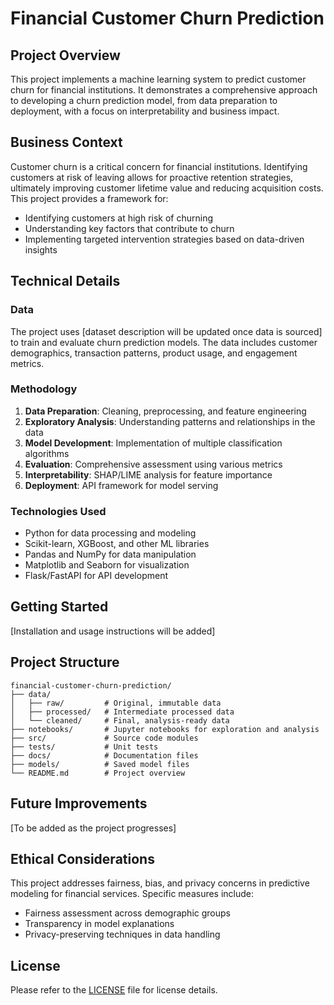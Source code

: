# Financial Customer Churn Prediction

## Project Overview
This project implements a machine learning system to predict customer churn for financial institutions. It demonstrates a comprehensive approach to developing a churn prediction model, from data preparation to deployment, with a focus on interpretability and business impact.

## Business Context
Customer churn is a critical concern for financial institutions. Identifying customers at risk of leaving allows for proactive retention strategies, ultimately improving customer lifetime value and reducing acquisition costs. This project provides a framework for:
- Identifying customers at high risk of churning
- Understanding key factors that contribute to churn
- Implementing targeted intervention strategies based on data-driven insights

## Technical Details

### Data
The project uses [dataset description will be updated once data is sourced] to train and evaluate churn prediction models. The data includes customer demographics, transaction patterns, product usage, and engagement metrics.

### Methodology
1. **Data Preparation**: Cleaning, preprocessing, and feature engineering
2. **Exploratory Analysis**: Understanding patterns and relationships in the data
3. **Model Development**: Implementation of multiple classification algorithms
4. **Evaluation**: Comprehensive assessment using various metrics
5. **Interpretability**: SHAP/LIME analysis for feature importance
6. **Deployment**: API framework for model serving

### Technologies Used
- Python for data processing and modeling
- Scikit-learn, XGBoost, and other ML libraries
- Pandas and NumPy for data manipulation
- Matplotlib and Seaborn for visualization
- Flask/FastAPI for API development

## Getting Started
[Installation and usage instructions will be added]

## Project Structure
```
financial-customer-churn-prediction/
├── data/
│   ├── raw/         # Original, immutable data
│   ├── processed/   # Intermediate processed data
│   └── cleaned/     # Final, analysis-ready data
├── notebooks/       # Jupyter notebooks for exploration and analysis
├── src/             # Source code modules
├── tests/           # Unit tests
├── docs/            # Documentation files
├── models/          # Saved model files
└── README.md        # Project overview
```

## Future Improvements
[To be added as the project progresses]

## Ethical Considerations
This project addresses fairness, bias, and privacy concerns in predictive modeling for financial services. Specific measures include:
- Fairness assessment across demographic groups
- Transparency in model explanations
- Privacy-preserving techniques in data handling

## License
Please refer to the [LICENSE](LICENSE) file for license details.
